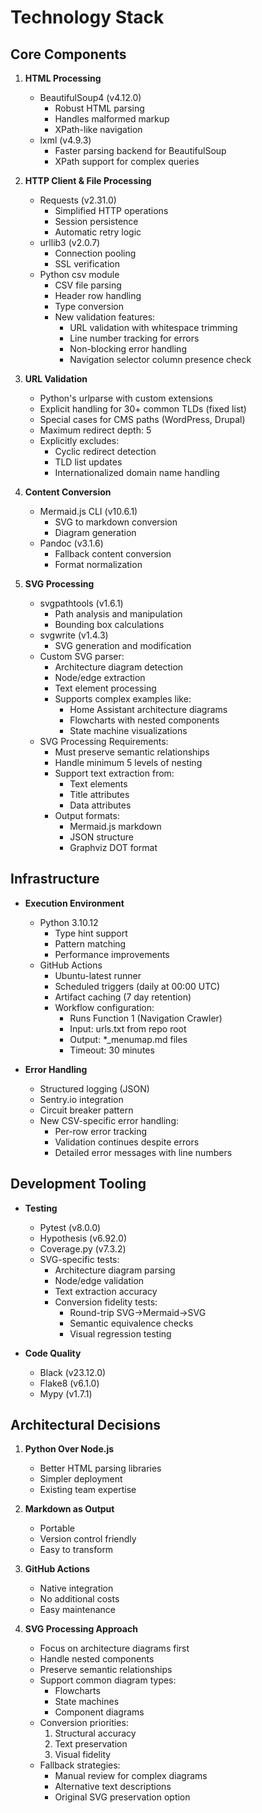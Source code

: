 # Technology Stack

## Core Components

1. **HTML Processing**

   - BeautifulSoup4 (v4.12.0)
     - Robust HTML parsing
     - Handles malformed markup
     - XPath-like navigation
   - lxml (v4.9.3)
     - Faster parsing backend for BeautifulSoup
     - XPath support for complex queries

2. **HTTP Client & File Processing**

   - Requests (v2.31.0)
     - Simplified HTTP operations
     - Session persistence
     - Automatic retry logic
   - urllib3 (v2.0.7)
     - Connection pooling
     - SSL verification
   - Python csv module
     - CSV file parsing
     - Header row handling
     - Type conversion
     - New validation features:
       - URL validation with whitespace trimming
       - Line number tracking for errors
       - Non-blocking error handling
       - Navigation selector column presence check

3. **URL Validation**

   - Python's urlparse with custom extensions
   - Explicit handling for 30+ common TLDs (fixed list)
   - Special cases for CMS paths (WordPress, Drupal)
   - Maximum redirect depth: 5
   - Explicitly excludes:
     - Cyclic redirect detection
     - TLD list updates
     - Internationalized domain name handling

4. **Content Conversion**

   - Mermaid.js CLI (v10.6.1)
     - SVG to markdown conversion
     - Diagram generation
   - Pandoc (v3.1.6)
     - Fallback content conversion
     - Format normalization

5. **SVG Processing**
   - svgpathtools (v1.6.1)
     - Path analysis and manipulation
     - Bounding box calculations
   - svgwrite (v1.4.3)
     - SVG generation and modification
   - Custom SVG parser:
     - Architecture diagram detection
     - Node/edge extraction
     - Text element processing
     - Supports complex examples like:
       - Home Assistant architecture diagrams
       - Flowcharts with nested components
       - State machine visualizations
   - SVG Processing Requirements:
     - Must preserve semantic relationships
     - Handle minimum 5 levels of nesting
     - Support text extraction from:
       - Text elements
       - Title attributes
       - Data attributes
     - Output formats:
       - Mermaid.js markdown
       - JSON structure
       - Graphviz DOT format

## Infrastructure

- **Execution Environment**

  - Python 3.10.12
    - Type hint support
    - Pattern matching
    - Performance improvements
  - GitHub Actions
    - Ubuntu-latest runner
    - Scheduled triggers (daily at 00:00 UTC)
    - Artifact caching (7 day retention)
    - Workflow configuration:
      - Runs Function 1 (Navigation Crawler)
      - Input: urls.txt from repo root
      - Output: \*\_menumap.md files
      - Timeout: 30 minutes

- **Error Handling**
  - Structured logging (JSON)
  - Sentry.io integration
  - Circuit breaker pattern
  - New CSV-specific error handling:
    - Per-row error tracking
    - Validation continues despite errors
    - Detailed error messages with line numbers

## Development Tooling

- **Testing**

  - Pytest (v8.0.0)
  - Hypothesis (v6.92.0)
  - Coverage.py (v7.3.2)
  - SVG-specific tests:
    - Architecture diagram parsing
    - Node/edge validation
    - Text extraction accuracy
    - Conversion fidelity tests:
      - Round-trip SVG->Mermaid->SVG
      - Semantic equivalence checks
      - Visual regression testing

- **Code Quality**
  - Black (v23.12.0)
  - Flake8 (v6.1.0)
  - Mypy (v1.7.1)

## Architectural Decisions

1. **Python Over Node.js**

   - Better HTML parsing libraries
   - Simpler deployment
   - Existing team expertise

2. **Markdown as Output**

   - Portable
   - Version control friendly
   - Easy to transform

3. **GitHub Actions**

   - Native integration
   - No additional costs
   - Easy maintenance

4. **SVG Processing Approach**
   - Focus on architecture diagrams first
   - Handle nested components
   - Preserve semantic relationships
   - Support common diagram types:
     - Flowcharts
     - State machines
     - Component diagrams
   - Conversion priorities:
     1. Structural accuracy
     2. Text preservation
     3. Visual fidelity
   - Fallback strategies:
     - Manual review for complex diagrams
     - Alternative text descriptions
     - Original SVG preservation option
